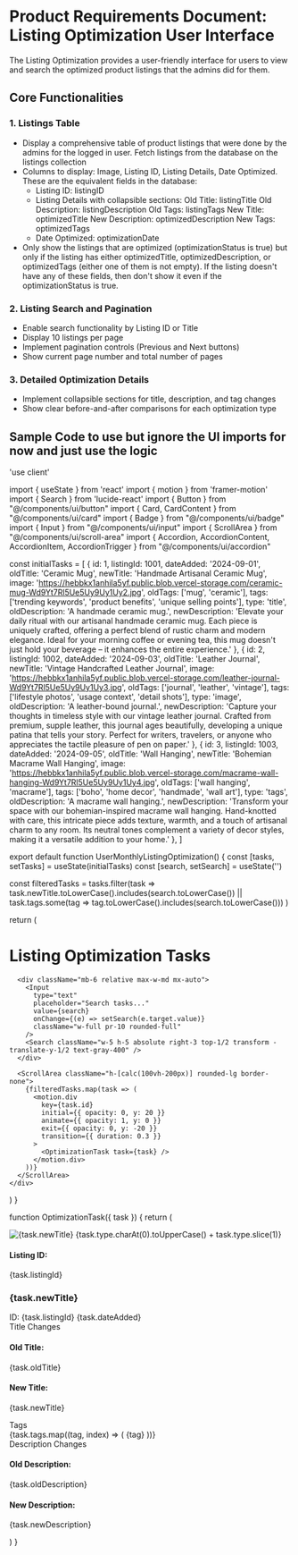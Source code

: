 # Product Requirements Document: Listing Optimization User Interface

The Listing Optimization provides a user-friendly interface for users to view and search the optimized product listings that the admins did for them.
## Core Functionalities

### 1. Listings Table
- Display a comprehensive table of product listings that were done by the admins for the logged in user. Fetch listings from the database on the listings collection
- Columns to display: Image, Listing ID, Listing Details, Date Optimized. These are the equivalent fields in the database:
    - Listing ID: listingID
    - Listing Details with collapsible sections: 
        Old Title: listingTitle
        Old Description: listingDescription
        Old Tags: listingTags
        New Title: optimizedTitle
        New Description: optimizedDescription
        New Tags: optimizedTags
    - Date Optimized: optimizationDate
- Only show the listings that are optimized (optimizationStatus is true) but only if the listing has either optimizedTitle, optimizedDescription, or optimizedTags (either one of them is not empty). If the listing doesn't have any of these fields, then don't show it even if the optimizationStatus is true.

### 2. Listing Search and Pagination
- Enable search functionality by Listing ID or Title
- Display 10 listings per page
- Implement pagination controls (Previous and Next buttons)
- Show current page number and total number of pages

### 3. Detailed Optimization Details
  - Implement collapsible sections for title, description, and tag changes
  - Show clear before-and-after comparisons for each optimization type

## Sample Code to use but ignore the UI imports for now and just use the logic

'use client'

import { useState } from 'react'
import { motion } from 'framer-motion'
import { Search } from 'lucide-react'
import { Button } from "@/components/ui/button"
import { Card, CardContent } from "@/components/ui/card"
import { Badge } from "@/components/ui/badge"
import { Input } from "@/components/ui/input"
import { ScrollArea } from "@/components/ui/scroll-area"
import { Accordion, AccordionContent, AccordionItem, AccordionTrigger } from "@/components/ui/accordion"

const initialTasks = [
  { 
    id: 1, 
    listingId: 1001, 
    dateAdded: '2024-09-01', 
    oldTitle: 'Ceramic Mug',
    newTitle: 'Handmade Artisanal Ceramic Mug', 
    image: 'https://hebbkx1anhila5yf.public.blob.vercel-storage.com/ceramic-mug-Wd9Yt7Rl5Ue5Uy9Uy1Uy2.jpg', 
    oldTags: ['mug', 'ceramic'],
    tags: ['trending keywords', 'product benefits', 'unique selling points'], 
    type: 'title',
    oldDescription: 'A handmade ceramic mug.',
    newDescription: 'Elevate your daily ritual with our artisanal handmade ceramic mug. Each piece is uniquely crafted, offering a perfect blend of rustic charm and modern elegance. Ideal for your morning coffee or evening tea, this mug doesn\'t just hold your beverage – it enhances the entire experience.'
  },
  { 
    id: 2, 
    listingId: 1002, 
    dateAdded: '2024-09-03', 
    oldTitle: 'Leather Journal',
    newTitle: 'Vintage Handcrafted Leather Journal', 
    image: 'https://hebbkx1anhila5yf.public.blob.vercel-storage.com/leather-journal-Wd9Yt7Rl5Ue5Uy9Uy1Uy3.jpg', 
    oldTags: ['journal', 'leather', 'vintage'],
    tags: ['lifestyle photos', 'usage context', 'detail shots'], 
    type: 'image',
    oldDescription: 'A leather-bound journal.',
    newDescription: 'Capture your thoughts in timeless style with our vintage leather journal. Crafted from premium, supple leather, this journal ages beautifully, developing a unique patina that tells your story. Perfect for writers, travelers, or anyone who appreciates the tactile pleasure of pen on paper.'
  },
  { 
    id: 3, 
    listingId: 1003, 
    dateAdded: '2024-09-05', 
    oldTitle: 'Wall Hanging',
    newTitle: 'Bohemian Macrame Wall Hanging', 
    image: 'https://hebbkx1anhila5yf.public.blob.vercel-storage.com/macrame-wall-hanging-Wd9Yt7Rl5Ue5Uy9Uy1Uy4.jpg', 
    oldTags: ['wall hanging', 'macrame'],
    tags: ['boho', 'home decor', 'handmade', 'wall art'], 
    type: 'tags',
    oldDescription: 'A macrame wall hanging.',
    newDescription: 'Transform your space with our bohemian-inspired macrame wall hanging. Hand-knotted with care, this intricate piece adds texture, warmth, and a touch of artisanal charm to any room. Its neutral tones complement a variety of decor styles, making it a versatile addition to your home.'
  },
]

export default function UserMonthlyListingOptimization() {
  const [tasks, setTasks] = useState(initialTasks)
  const [search, setSearch] = useState('')

  const filteredTasks = tasks.filter(task =>
    task.newTitle.toLowerCase().includes(search.toLowerCase()) ||
    task.tags.some(tag => tag.toLowerCase().includes(search.toLowerCase()))
  )

  return (
    <div className="container mx-auto py-6 px-4">
      <h1 className="text-3xl font-bold mb-6 text-center">Listing Optimization Tasks</h1>
      
      <div className="mb-6 relative max-w-md mx-auto">
        <Input
          type="text"
          placeholder="Search tasks..."
          value={search}
          onChange={(e) => setSearch(e.target.value)}
          className="w-full pr-10 rounded-full"
        />
        <Search className="w-5 h-5 absolute right-3 top-1/2 transform -translate-y-1/2 text-gray-400" />
      </div>

      <ScrollArea className="h-[calc(100vh-200px)] rounded-lg border-none">
        {filteredTasks.map(task => (
          <motion.div
            key={task.id}
            initial={{ opacity: 0, y: 20 }}
            animate={{ opacity: 1, y: 0 }}
            exit={{ opacity: 0, y: -20 }}
            transition={{ duration: 0.3 }}
          >
            <OptimizationTask task={task} />
          </motion.div>
        ))}
      </ScrollArea>
    </div>
  )
}

function OptimizationTask({ task }) {
  return (
    <Card className="mb-4 overflow-hidden transition-all hover:shadow-lg">
      <CardContent className="p-0">
        <div className="flex flex-col sm:flex-row">
          <div className="w-full sm:w-1/4 h-32 sm:h-full relative">
            <img src={task.image} alt={task.newTitle} className="w-full h-full object-cover" />
            <Badge className="absolute top-2 left-2 bg-black bg-opacity-50 text-white">
              {task.type.charAt(0).toUpperCase() + task.type.slice(1)}
            </Badge>
          </div>
          <div className="w-full sm:w-1/4 p-4 flex flex-col items-start">
            <h4 className="text-sm font-semibold mb-1">Listing ID:</h4>
            <p className="text-base">{task.listingId}</p>
          </div>
          <div className="w-full sm:w-2/4 p-4">
            <div className="flex justify-between items-start mb-2">
              <h3 className="text-base font-semibold">{task.newTitle}</h3>
              <div className="text-xs text-muted-foreground">
                <span className="mr-2">ID: {task.listingId}</span>
                <span>{task.dateAdded}</span>
              </div>
            </div>
            <Accordion type="single" collapsible className="w-full">
              <AccordionItem value="title">
                <AccordionTrigger className="text-sm">Title Changes</AccordionTrigger>
                <AccordionContent>
                  <div className="grid grid-cols-2 gap-2">
                    <div>
                      <h4 className="text-xs font-semibold mb-1">Old Title:</h4>
                      <p className="text-xs text-muted-foreground">{task.oldTitle}</p>
                    </div>
                    <div>
                      <h4 className="text-xs font-semibold mb-1">New Title:</h4>
                      <p className="text-xs text-muted-foreground">{task.newTitle}</p>
                    </div>
                  </div>
                </AccordionContent>
              </AccordionItem>
              <AccordionItem value="tags">
                <AccordionTrigger className="text-sm">Tags</AccordionTrigger>
                <AccordionContent>
                  <div className="flex flex-wrap gap-1">
                    {task.tags.map((tag, index) => (
                      <Badge key={index} variant="secondary" className="text-xs">{tag}</Badge>
                    ))}
                  </div>
                </AccordionContent>
              </AccordionItem>
              <AccordionItem value="description">
                <AccordionTrigger className="text-sm">Description Changes</AccordionTrigger>
                <AccordionContent>
                  <div className="grid grid-cols-2 gap-2">
                    <div>
                      <h4 className="text-xs font-semibold mb-1">Old Description:</h4>
                      <p className="text-xs text-muted-foreground">{task.oldDescription}</p>
                    </div>
                    <div>
                      <h4 className="text-xs font-semibold mb-1">New Description:</h4>
                      <p className="text-xs text-muted-foreground">{task.newDescription}</p>
                    </div>
                  </div>
                </AccordionContent>
              </AccordionItem>
            </Accordion>
          </div>
        </div>
      </CardContent>
    </Card>
  )
}